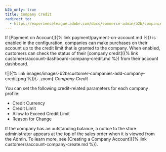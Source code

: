 ```yaml
---
b2b_only: true
title: Company Credit
redirect_to:
  - https://experienceleague.adobe.com/docs/commerce-admin/b2b/companies/credit-company.html
---
```


If [Payment on Account]({% link payment/payment-on-account.md %}) is enabled in the configuration, companies can make purchases on their account up to the credit limit that is granted to the company.  When enabled, customers can check the status of their [company credit]({% link customers/account-dashboard-company-credit.md %}) from their account dashboard.

![]({% link images/images-b2b/customer-companies-add-company-credit.png %}){: .zoom}
_Company Credit_

You can set the following credit-related parameters for each company profile:

- Credit Currency
- Credit Limit
- Allow to Exceed Credit Limit
- Reason for Change

If the company has an outstanding balance, a notice to the store administrator appears at the top of the sales order when it is viewed from the Admin. To learn more, see [Creating a Company Account]({% link customers/account-company-create.md %}).
